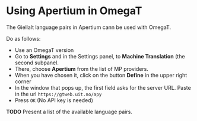 Using Apertium in OmegaT
==================

The Giellalt language pairs in Apertium cann be used with OmegaT.

Do as follows:

- Use an OmegaT version 
- Go to **Settings** and in the Settings panel, to **Machine Translation** (the second subpanel.
- There, choose **Apertium** from the list of MP providers.
- When you have chosen it, click on the button **Define** in the upper right corner
- In the window that pops up, the first field asks for the server URL. Paste in the url `https://gtweb.uit.no/apy`
- Press `OK` (No API key is needed)

**TODO** Present a list of the available language pairs.







